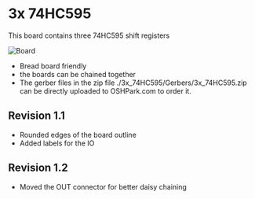 3x 74HC595
============

This board contains three 74HC595 shift registers

![Board](https://raw.github.com/TMuel1123/MiniProjects/master/3x_74hc595/img.png)

* Bread board friendly
* the boards can be chained together
* The gerber files in the zip file ./3x_74HC595/Gerbers/3x_74HC595.zip can be directly uploaded to OSHPark.com to order it.

Revision 1.1
------------
* Rounded edges of the board outline
* Added labels for the IO

Revision 1.2
------------
* Moved the OUT connector for better daisy chaining


